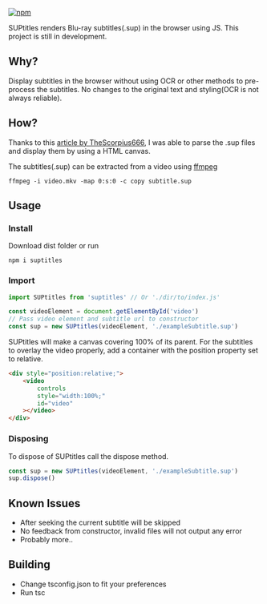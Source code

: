 [![npm](https://img.shields.io/npm/v/suptitles)](https://www.npmjs.com/package/suptitles)

SUPtitles renders Blu-ray subtitles(.sup) in the browser using JS.
This project is still in development.

## Why?

Display subtitles in the browser without using OCR or other methods to pre-process the subtitles.
No changes to the original text and styling(OCR is not always reliable).

## How?

Thanks to this [article by TheScorpius666](http://blog.thescorpius.com/index.php/2017/07/15/presentation-graphic-stream-sup-files-bluray-subtitle-format/), I was able to parse the .sup files and display them by using a HTML canvas.

The subtitles(.sup) can be extracted from a video using [ffmpeg](https://www.ffmpeg.org/)
```console
ffmpeg -i video.mkv -map 0:s:0 -c copy subtitle.sup
```

## Usage

### Install

Download dist folder or run

```console
npm i suptitles
```

### Import

```javascript
import SUPtitles from 'suptitles' // Or './dir/to/index.js'

const videoElement = document.getElementById('video')
// Pass video element and subtitle url to constructor
const sup = new SUPtitles(videoElement, './exampleSubtitle.sup')
```

SUPtitles will make a canvas covering 100% of its parent. For the subtitles to overlay the video properly, add a container with the position property set to relative.

```HTML
<div style="position:relative;">
    <video
        controls
        style="width:100%;"
        id="video"
    ></video>
</div>
```

### Disposing

To dispose of SUPtitles call the dispose method.

```javascript
const sup = new SUPtitles(videoElement, './exampleSubtitle.sup')
sup.dispose()
```

## Known Issues

- After seeking the current subtitle will be skipped
- No feedback from constructor, invalid files will not output any error
- Probably more..

## Building

- Change tsconfig.json to fit your preferences
- Run tsc
